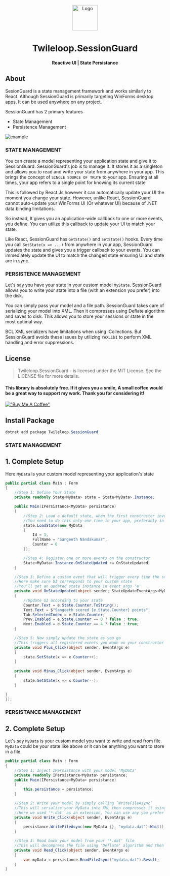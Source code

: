 ﻿<!-- PROJECT LOGO -->
<br />
<div align="center">
  <a href="https://github.com/sangeethnandakumar/Twileloop.SessionGuard">
    <img src="https://iili.io/HsA31eI.png" alt="Logo" width="80" height="80">
  </a>

  <h1 align="center"> Twileloop.SessionGuard</h1>
  <h4 align="center"> Reactive UI | State Persistance </h4>
</div>

## About
SesionGuard is a state management framework and works similarly to React.
Although SessionGuard is primarily targeting WinForms desktop apps, It can be used anywhere on any project.

SessionGuard has 2 primary features
- State Management
- Persistence Management

![example](https://github.com/sangeethnandakumar/Twileloop.SessionGuard/assets/24974154/553ef507-5565-4c3d-977d-a2191b918f30)

### STATE MANAGEMENT
You can create a model representing your application state and give it to SessionGuard.
SessionGuard's job is to manage it. It stores it as a singleton and allows you to read and write your state from anywhere in your app.
This brings the concept of `SINGLE SOURCE OF TRUTH` to your app. Ensuring at all times, your app refers to a single point for knowing its current state

This is followed by React.Js however it can automatically update your UI the moment you change your state.
However, unlike React, SessionGuard cannot auto-update your WinForms UI (Or whatever UI) because of .NET data binding limitations.

So instead, It gives you an application-wide callback to one or more events, you define. You can utilize this callback to update your UI to match your state.

Like React, SessionGuard has `GetState()` and `SetState()` hooks. Every time you call `SetState(x => ...)` from anywhere in your app, SessionGuard updates the state and gives you a trigger callback to your events.
You can immediately update the UI to match the changed state ensuring UI and state are in sync.

### PERSISTENCE MANAGEMENT
Let's say you have your state in your custom model `MyState`. SessionGuard allows you to write your state into a file (with an extension you prefer) into the disk.

You can simply pass your model and a file path. SessionGuard takes care of serializing your model into XML. Then it compresses using Deflate algorithm and saves to disk.
This allows you to store your sessions or state in the most optimal way.

BCL XML serializers have limitations when using ICollections. But SessionGuard avoids these issues by utilizing `YAXLib1` to perform XML handling and error suppressions.

## License
> Twileloop.SessionGuard - is licensed under the MIT License. See the LICENSE file for more details.

#### This library is absolutely free. If it gives you a smile, A small coffee would be a great way to support my work. Thank you for considering it!
[!["Buy Me A Coffee"](https://www.buymeacoffee.com/assets/img/custom_images/orange_img.png)](https://www.buymeacoffee.com/sangeethnanda)

## Install Package
```powershell
dotnet add package Twileloop.SessionGuard
```

### STATE MANAGEMENT

## 1. Complete Setup
Here `MyData` is your custom model representing your application's state

```csharp
public partial class Main : Form
{
    //Step 1: Define Your State
    private readonly State<MyData> state = State<MyData>.Instance;

    public Main(IPersistance<MyData> persistance)
    {
        //Step 2: Load a default state, when the first constructor invokes. This is the first entry of data into your state.
        //You need to do this only one time in your app, preferably in an entry class
        state.LoadState(new MyData 
        {
            Id = 1,
            FullName = "Sangeeth Nandakumar",
            Counter = 0
        });

        //Step 4: Register one or more events on the constructor
        State<MyData>.Instance.OnStateUpdated += OnStateUpdated;
    }

    //Step 3: Define a custom event that will trigger every time the state changes
    //Here make sure UI corresponds to your custom state
    //You'll get an updated state instance in event args 'e'
    private void OnStateUpdated(object sender, StateUpdateEventArgs<MyData> e)
    {
        //Update UI according to your state
        Counter.Text = e.State.Counter.ToString();
        Text.Text = $"Sangeeth scored {e.State.Counter} points";
        Tab.SelectedIndex = e.State.Counter;
        Prev.Enabled = e.State.Counter == 0 ? false : true;
        Next.Enabled = e.State.Counter == 4 ? false : true;
    }

    //Step 5: Now simply update the state as you go
    //This triggers all registered events you made on your constructor after updating the state
    private void Plus_Click(object sender, EventArgs e)
    {
        state.SetState(x => x.Counter++);
    }
    
    private void Minus_Click(object sender, EventArgs e)
    {
        state.SetState(x => x.Counter--);
    }

}
});
```

### PERSISTANCE MANAGEMENT

## 2. Complete Setup
Let's say `MyData` is your custom model you want to write and read from file.
`MyData` could be your state like above or it can be anything you want to store in a file.

```csharp
public partial class Main : Form
{
    //Step 1: Inject IPersistance with your model 'MyData'
    private readonly IPersistance<MyData> persistance;
    public Main(IPersistance<MyData> persistance)
    {
        this.persistance = persistance;
    }

    //Step 2: Write your model by simply calling `WriteFileAsync`
    //This will serialize your MyData into XML then compresses it using 'Deflate' algorithm before storing it as a binary file
    //Here we used '*.dat' as an extension, You can use any you prefer
    private void Write_Click(object sender, EventArgs e)
    {
        persistance.WriteFileAsync(new MyData {}, "mydata.dat").Wait();
    }

    //Step 3: Read back your model from your '*.dat' file
    //This will decompress the file using 'Deflate' algorithm and then deserializes XML back to your 'MyData' class
    private void Read_Click(object sender, EventArgs e)
    {
        var myData = persistance.ReadFileAsync("mydata.dat").Result;
    }
}
```
